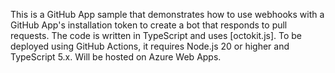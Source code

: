 This is a GitHub App sample that demonstrates how to use webhooks with a GitHub App's installation token to create a bot that responds to pull requests. The code is written in TypeScript and uses [octokit.js].
To be deployed using GitHub Actions, it requires Node.js 20 or higher and TypeScript 5.x.
Will be hosted on Azure Web Apps.
